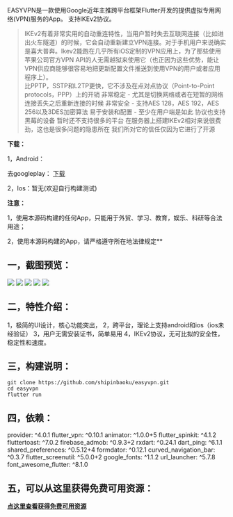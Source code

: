 EASYVPN是一款使用Google近年主推跨平台框架Flutter开发的提供虚拟专用网络(VPN)服务的App。
支持IKEv2协议。
> IKEv2有着非常实用的自动重连特性，当用户暂时失去互联网连接（比如进出火车隧道）的时候，它会自动重新建立VPN连接。对于手机用户来说确实是喜大普奔。Ikev2能跑在几乎所有iOS定制的VPN应用上，为了那些使用苹果公司官方VPN
> API的人无需越狱来使用它（也正因为这些优势，能让VPN供应商能够很容易地把更新配置文件推送到使用VPN的用户或者应用程序上）。   
> 比PPTP，SSTP和L2TP更快，它不涉及在点对点协议（Point-to-Point protocols，PPP）上的开销 非常稳定 -
> 尤其是切换网络或者在短暂的网络连接丢失之后重新连接的时候 非常安全 - 支持AES 128，AES 192，AES
> 256以及3DES加密算法 易于安装和配置 - 至少在用户端是如此 协议也支持黑莓的设备 暂时还不支持很多的平台
> 在服务器上搭建IKEv2相对来说很费劲，这也是很多问题的隐患所在 我们所对它的信任仅因为它进行了开源

**下载：**

1，Android：

去googleplay： [下载](https://play.google.com/store/apps/details?id=app.easyvpn "下载")



2，Ios：暂无(欢迎自行构建测试)


**注意：**

1，使用本源码构建的任何App，只能用于外贸、学习、教育，娱乐、科研等合法用途；

2，使用本源码构建的App，请严格遵守所在地法律规定**

## 一，截图预览：

![](./screen/home.jpg)
![](./screen/home1.jpg)
![](./screen/connect.jpg)
![](./screen/explain%20.jpg)
![](./screen/setting.jpg)


## 二，特性介绍：
1，极简的UI设计，核心功能突出，
2，跨平台，理论上支持android和ios（ios未经验证）
3，用户无需安装证书，简单易用
4，IKEv2协议，无可比拟的安全性，稳定性和速度。

## 三，构建说明：


```shell
git clone https://github.com/shipinbaoku/easyvpn.git
cd easyvpn
flutter run
```

## 四，依赖：

provider: ^4.0.1
flutter_vpn: ^0.10.1
animator: ^1.0.0+5
flutter_spinkit: ^4.1.2
fluttertoast: ^7.0.2
firebase_admob: ^0.9.3+2
rxdart: ^0.24.1
dart_ping: ^6.1.1
shared_preferences: ^0.5.12+4
formdator: ^0.12.1
curved_navigation_bar: ^0.3.7
flutter_screenutil: ^5.0.0+2
google_fonts: ^1.1.2
url_launcher: ^5.7.8
font_awesome_flutter: ^8.1.0



## 五，可以从这里获得免费可用资源：
[**点这里查看获得免费可用资源**](https://github.com/shipinbaoku/strongswans)